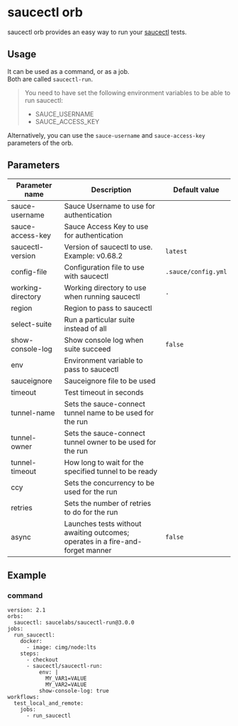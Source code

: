 # saucectl orb

saucectl orb provides an easy way to run your [saucectl](https://github.com/saucelabs/saucectl) tests.

## Usage

It can be used as a command, or as a job.\
Both are called `saucectl-run`.

> You need to have set the following environment variables to be able to run saucectl:
>
> - SAUCE_USERNAME
> - SAUCE_ACCESS_KEY

Alternatively, you can use the `sauce-username` and `sauce-access-key` parameters of the orb.

## Parameters

| Parameter name    | Description                                                                    | Default value       |
| ----------------- | ------------------------------------------------------------------------------ | ------------------- |
| sauce-username    | Sauce Username to use for authentication                                     |                     |
| sauce-access-key  | Sauce Access Key to use for authentication                                   |                     |
| saucectl-version  | Version of saucectl to use. Example: v0.68.2                                   | `latest`            |
| config-file       | Configuration file to use with saucectl                                        | `.sauce/config.yml` |
| working-directory | Working directory to use when running saucectl                                 | `.`                 |
| region            | Region to pass to saucectl                                                     |                     |
| select-suite      | Run a particular suite instead of all                                          |                     |
| show-console-log  | Show console log when suite succeed                                            | `false`             |
| env               | Environment variable to pass to saucectl                                       |                     |
| sauceignore       | Sauceignore file to be used                                                    |                     |
| timeout           | Test timeout in seconds                                                        |                     |
| tunnel-name       | Sets the sauce-connect tunnel name to be used for the run                      |                     |
| tunnel-owner      | Sets the sauce-connect tunnel owner to be used for the run                     |                     |
| tunnel-timeout    | How long to wait for the specified tunnel to be ready                          |                     |
| ccy               | Sets the concurrency to be used for the run                                    |                     |
| retries           | Sets the number of retries to do for the run                                   |                     |
| async             | Launches tests without awaiting outcomes; operates in a fire-and-forget manner | `false`             |

## Example

### command

```
version: 2.1
orbs:
  saucectl: saucelabs/saucectl-run@3.0.0
jobs:
  run_saucectl:
    docker:
      - image: cimg/node:lts
    steps:
      - checkout
      - saucectl/saucectl-run:
          env: |
            MY_VAR1=VALUE
            MY_VAR2=VALUE
          show-console-log: true
workflows:
  test_local_and_remote:
    jobs:
      - run_saucectl
```
